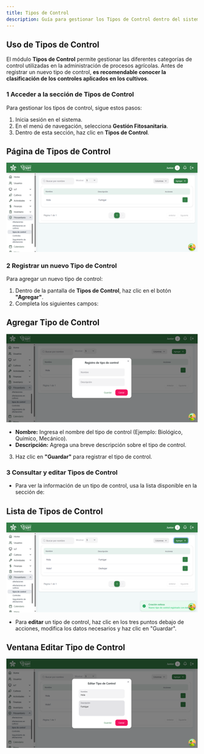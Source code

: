 ```yaml
---
title: Tipos de Control
description: Guía para gestionar los Tipos de Control dentro del sistema AgroSoft.
---
```


##  Uso de Tipos de Control

El módulo **Tipos de Control** permite gestionar las diferentes categorías de control utilizadas en la administración de procesos agrícolas. Antes de registrar un nuevo tipo de control, **es recomendable conocer la clasificación de los controles aplicados en los cultivos**.

### 1️ **Acceder a la sección de Tipos de Control**
Para gestionar los tipos de control, sigue estos pasos:
1. Inicia sesión en el sistema.
2. En el menú de navegación, selecciona **Gestión Fitosanitaria**.
3. Dentro de esta sección, haz clic en **Tipos de Control**.

## Página de Tipos de Control
![Captura de pantalla de tipos de control](../../../../public/tipo%20de%20control%20pantalla%20principal.png)

### 2️ **Registrar un nuevo Tipo de Control**
Para agregar un nuevo tipo de control:
1. Dentro de la pantalla de **Tipos de Control**, haz clic en el botón **"Agregar"**.
2. Completa los siguientes campos:

## Agregar Tipo de Control
![Captura de pantalla agregar tipos de control](../../../../public/tipo%20de%20control%20agregar.png)

   - **Nombre:** Ingresa el nombre del tipo de control (Ejemplo: Biológico, Químico, Mecánico).
   - **Descripción:** Agrega una breve descripción sobre el tipo de control.

3. Haz clic en **"Guardar"** para registrar el tipo de control.

### 3️ **Consultar y editar Tipos de Control**
- Para ver la información de un tipo de control, usa la lista disponible en la sección de:

## Lista de Tipos de Control
![Captura de pantalla](../../../../public/tipo%20de%20control%20listar.png)

- Para **editar** un tipo de control, haz clic en los tres puntos debajo de acciones, modifica los datos necesarios y haz clic en "Guardar".

## Ventana Editar Tipo de Control
![Captura de pantalla](../../../../public/tipo%20de%20control%20editar.png)


